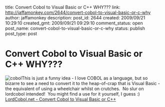 title: Convert Cobol to Visual Basic or C++ WHY???
link: http://jaffamonkey.com/2644/convert-cobol-to-visual-basic-or-c-why
author: jaffamonkey
description: 
post_id: 2644
created: 2009/09/21 10:29:10
created_gmt: 2009/09/21 09:29:10
comment_status: open
post_name: convert-cobol-to-visual-basic-or-c-why
status: publish
post_type: post

# Convert Cobol to Visual Basic or C++ WHY???

![cobol](http://blog.jaffamonkey.com/files/2009/09/cobol-150x59.gif)This is just a funny idea - I love COBOL as a language, but so bizarre to see a need to convert it to the heap-of-crap that is Visual Basic - the equivalent of using a wheelchair whilst on crutches.  No slur on lordcobol intended!  You might find a use for it yourself, I guess :) [LordCobol.net - Convert Cobol to Visual Basic or C++](http://www.lordcobol.net/)